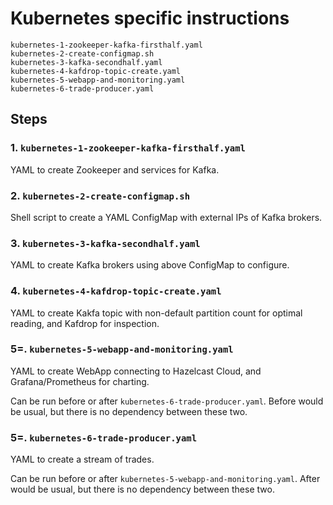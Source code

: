 # Kubernetes specific instructions

```
kubernetes-1-zookeeper-kafka-firsthalf.yaml
kubernetes-2-create-configmap.sh
kubernetes-3-kafka-secondhalf.yaml
kubernetes-4-kafdrop-topic-create.yaml
kubernetes-5-webapp-and-monitoring.yaml
kubernetes-6-trade-producer.yaml
```

## Steps

### 1. `kubernetes-1-zookeeper-kafka-firsthalf.yaml`

YAML to create Zookeeper and services for Kafka.

### 2. `kubernetes-2-create-configmap.sh`

Shell script to create a YAML ConfigMap with external IPs of Kafka brokers.

### 3. `kubernetes-3-kafka-secondhalf.yaml`

YAML to create Kafka brokers using above ConfigMap to configure.

### 4. `kubernetes-4-kafdrop-topic-create.yaml`

YAML to create Kakfa topic with non-default partition count for optimal reading, and Kafdrop for inspection.

### 5=. `kubernetes-5-webapp-and-monitoring.yaml`

YAML to create WebApp connecting to Hazelcast Cloud, and Grafana/Prometheus for charting.

Can be run before or after `kubernetes-6-trade-producer.yaml`. Before would be usual, but there is no dependency
between these two.

### 5=. `kubernetes-6-trade-producer.yaml`

YAML to create a stream of trades.

Can be run before or after `kubernetes-5-webapp-and-monitoring.yaml`. After would be usual, but there is no dependency
between these two.


